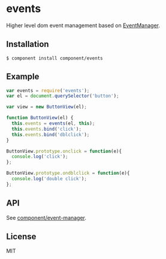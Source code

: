 
# events

  Higher level dom event management based on [EventManager](https://github.com/component/event-manager).

## Installation

    $ component install component/events

## Example

```js
var events = require('events');
var el = document.querySelector('button');

var view = new ButtonView(el);

function ButtonView(el) {
  this.events = events(el, this);
  this.events.bind('click');
  this.events.bind('dblclick');
}

ButtonView.prototype.onclick = function(e){
  console.log('click');
};

ButtonView.prototype.ondblclick = function(e){
  console.log('double click');
};
```

## API

  See [component/event-manager](https://github.com/component/event-manager).

## License

  MIT
